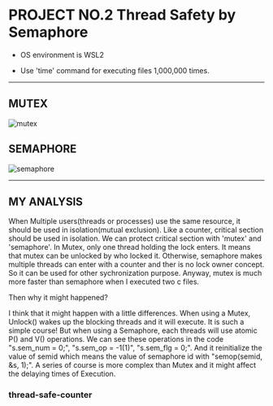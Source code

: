 # PROJECT NO.2 Thread Safety by Semaphore

+ OS environment is WSL2

+ Use 'time' command for executing files 1,000,000 times.
---
## **MUTEX**
![mutex](https://user-images.githubusercontent.com/84587146/121786887-b47a2400-cbfd-11eb-95db-874dbc9984a1.png)
## **SEMAPHORE**
![semaphore](https://user-images.githubusercontent.com/84587146/121786896-c0fe7c80-cbfd-11eb-9f59-711226dbc42b.png)

---
## **MY ANALYSIS**
When Multiple users(threads or processes) use the same resource, it should be used in isolation(mutual exclusion). Like a counter, critical section should be used in isolation. We can protect critical section with 'mutex' and 'semaphore'. In Mutex, only one thread holding the lock enters. It means that mutex can be unlocked by who locked it. Otherwise, semaphore makes multiple threads can enter with a counter and ther is no lock owner concept. So it can be used for other sychronization purpose.
Anyway, mutex is much more faster than semaphore when I executed two c files.

Then why it might happened?

I think that it might happen with a little differences. When using a Mutex, Unlock() wakes up the blocking threads and it will execute. It is such a simple course! But when using a Semaphore, each threads will use atomic P() and V() operations. We can see these operations in the code "s.sem_num = 0;", "s.sem_op = -1(1)", "s.sem_flg = 0;". And it reinitialize the value of semid which means the value of semaphore id with "semop(semid, &s, 1);". A series of course is more complex than Mutex and it might affect the delaying times of Execution.



### thread-safe-counter
